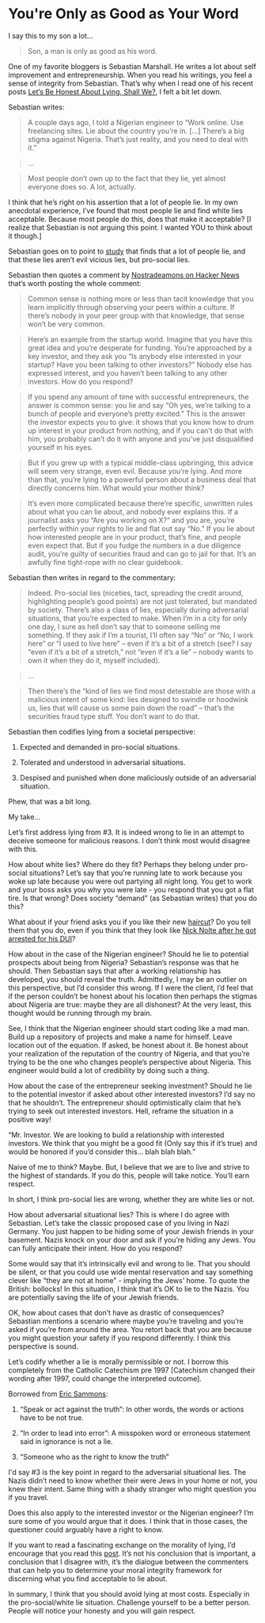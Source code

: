 <!--
PUBLISHED: 2011-08-22
AUTHOR: JP (jprichardson@gmail.com)
TAGS: morality, integrity
-->

You're Only as Good as Your Word
================================

I say this to my son a lot…


> Son, a man is only as good as his word.


One of my favorite bloggers is Sebastian Marshall. He writes a lot about self improvement and entrepreneurship. When you read his writings, you feel a sense of integrity from Sebastian. That’s why when I read one of his recent posts [Let’s Be Honest About Lying, Shall We?](http://www.sebastianmarshall.com/lets-be-honest-about-lying-shall-we), I felt a bit let down.


Sebastian writes:

> A couple days ago, I told a Nigerian engineer to “Work online. Use freelancing sites. Lie about the country you’re in. […] There’s a big stigma against Nigeria. That’s just reality, and you need to deal with it.”

> …

> Most people don’t own up to the fact that they lie, yet almost everyone does so. A lot, actually.


I think that he’s right on his assertion that a lot of people lie. In my own anecdotal experience, I’ve found that most people lie and find white lies acceptable. Because most people do this, does that make it acceptable? [I realize that Sebastian is not arguing this point. I wanted YOU to think about it though.]

Sebastian goes on to point to [study](http://www.spring.org.uk/2009/10/are-you-a-liar.php) that finds that a lot of people lie, and that these lies aren’t evil vicious lies, but pro-social lies.

Sebastian then quotes a comment by [Nostradeamons on Hacker News](http://news.ycombinator.com/item?id=2771878) that’s worth posting the whole comment:


> Common sense is nothing more or less than tacit knowledge that you learn implicitly through observing your peers within a culture. If there’s nobody in your peer group with that knowledge, that sense won’t be very common.

> Here’s an example from the startup world. Imagine that you have this great idea and you’re desperate for funding. You’re approached by a key investor, and they ask you “Is anybody else interested in your startup? Have you been talking to other investors?” Nobody else has expressed interest, and you haven’t been talking to any other investors. How do you respond?

> If you spend any amount of time with successful entrepreneurs, the answer is common sense: you lie and say “Oh yes, we’re talking to a bunch of people and everyone’s pretty excited.” This is the answer the investor expects you to give: it shows that you know how to drum up interest in your product from nothing, and if you can’t do that with him, you probably can’t do it with anyone and you’ve just disqualified yourself in his eyes.

> But if you grew up with a typical middle-class upbringing, this advice will seem very strange, even evil. Because you’re lying. And more than that, you’re lying to a powerful person about a business deal that directly concerns him. What would your mother think?

> It’s even more complicated because there’re specific, unwritten rules about what you can lie about, and nobody ever explains this. If a journalist asks you “Are you working on X?” and you are, you’re perfectly within your rights to lie and flat out say “No.” If you lie about how interested people are in your product, that’s fine, and people even expect that. But if you fudge the numbers in a due diligence audit, you’re guilty of securities fraud and can go to jail for that. It’s an awfully fine tight-rope with no clear guidebook.


Sebastian then writes in regard to the commentary:


> Indeed. Pro-social lies (niceties, tact, spreading the credit around, highlighting people’s good points) are not just tolerated, but mandated by society. There’s also a class of lies, especially during adversarial situations, that you’re expected to make. When I’m in a city for only one day, I sure as hell don’t say that to someone selling me something. If they ask if I’m a tourist, I’ll often say “No” or “No, I work here” or “I used to live here” – even if it’s a bit of a stretch (see? I say “even if it’s a bit of a stretch,” not “even if it’s a lie” – nobody wants to own it when they do it, myself included).

> …

> Then there’s the “kind of lies we find most detestable are those with a malicious intent of some kind: lies designed to swindle or hoodwink us, lies that will cause us some pain down the road” – that’s the securities fraud type stuff. You don’t want to do that.


Sebastian then codifies lying from a societal perspective:

1. Expected and demanded in pro-social situations.

2. Tolerated and understood in adversarial situations.

3. Despised and punished when done maliciously outside of an adversarial situation.


Phew, that was a bit long.

My take…

Let’s first address lying from #3. It is indeed wrong to lie in an attempt to deceive someone for malicious reasons. I don’t think most would disagree with this.

How about white lies? Where do they fit? Perhaps they belong under pro-social situations? Let’s say that you’re running late to work because you woke up late because you were out partying all night long. You get to work and your boss asks you why you were late - you respond that you got a flat tire. Is that wrong? Does society “demand” (as Sebastian writes) that you do this? 

What about if your friend asks you if you like their new [haircut](http://www.youtube.com/watch?v=4JMOh-cul6M)? Do you tell them that you do, even if you think that they look like [Nick Nolte after he got arrested for his DUI](http://www.google.com/search?pq=nick+nolte+mugshot&hl=en&cp=18&gs_id=2i&xhr=t&q=nick+nolte+mugshot&qe=bmljayBub2x0ZSBtdWdzaG90&qesig=8Nk_xuXkdadtpHdJwb6WdQ&pkc=AFgZ2tlH8HV4kH17yyjvwrpWO1m5d1OIZ89Rc37Enr34eaxuGPv5YNG5Nixqo7PK2q1A-A7duI-rT2j4hUETvfr21yMBo_wqJA&authuser=0&gs_sm=&gs_upl=&bav=on.2,or.r_gc.r_pw.r_cp.&biw=1383&bih=713&um=1&ie=UTF-8&tbm=isch&source=og&sa=N&tab=wi)?

How about in the case of the Nigerian engineer? Should he lie to potential prospects about being from Nigeria? Sebastian’s response was that he should. Then Sebastian says that after a working relationship has developed, you should reveal the truth. Admittedly, I may be an outlier on this perspective, but I’d consider this wrong. If I were the client, I’d feel that if the person couldn’t be honest about his location then perhaps the stigmas about Nigeria are true: maybe they are all dishonest? At the very least, this thought would be running through my brain.

See, I think that the Nigerian engineer should start coding like a mad man. Build up a repository of projects and make a name for himself. Leave location out of the equation. If asked, be honest about it. Be honest about your realization of the reputation of the country of Nigeria, and that you’re trying to be the one who changes people’s perspective about Nigeria. This engineer would build a lot of credibility by doing such a thing.

How about the case of the entrepreneur seeking investment? Should he lie to the potential investor if asked about other interested investors? I’d say no that he shouldn’t. The entrepreneur should optimistically claim that he’s trying to seek out interested investors. Hell, reframe the situation in a positive way!

“Mr. Investor. We are looking to build a relationship with interested investors. We think that you might be a good fit (Only say this if it’s true) and would be honored if you’d consider this… blah blah blah.”

Naive of me to think? Maybe. But, I believe that we are to live and strive to the highest of standards. If you do this, people will take notice. You’ll earn respect.

In short, I think pro-social lies are wrong, whether they are white lies or not.

How about adversarial situational lies? This is where I do agree with Sebastian. Let’s take the classic proposed case of you living in Nazi Germany. You just happen to be hiding some of your Jewish friends in your basement. Nazis knock on your door and ask if you’re hiding any Jews. You can fully anticipate their intent. How do you respond?

Some would say that it’s intrinsically evil and wrong to lie. That you should be silent, or that you could use wide mental reservation and say something clever like “they are not at home” - implying the Jews’ home. To quote the British: bollocks! In this situation, I think that it’s OK to lie to the Nazis. You are potentially saving the life of your Jewish friends.

OK, how about cases that don’t have as drastic of consequences? Sebastian mentions a scenario where maybe you’re traveling and you’re asked if you’re from around the area. You retort back that you are because you might question your safety if you respond differently. I think this perspective is sound.

Let’s codify whether a lie is morally permissible or not. I borrow this completely from the Catholic Catechism pre 1997 [Catechism changed their wording after 1997, could change the interpreted outcome]. 

Borrowed from [Eric Sammons](http://ericsammons.com/blog/2010/03/25/can-we-lie-to-save-lives/):

1. “Speak or act against the truth”: In other words, the words or actions have to be not true.

2. “In order to lead into error”: A misspoken word or erroneous statement said in ignorance is not a lie.

3. “Someone who as the right to know the truth”

I'd say #3 is the key point in regard to the adversarial situational lies. The Nazis didn’t need to know whether their were Jews in your home or not, you knew their intent. Same thing with a shady stranger who might question you if you travel.

Does this also apply to the interested investor or the Nigerian engineer? I’m sure some of you would argue that it does. I think that in those cases, the questioner could arguably have a right to know.

If you want to read a fascinating exchange on the morality of lying, I’d encourage that you read this [post](http://newtheologicalmovement.blogspot.com/2011/02/it-is-sin-to-lie-even-to-planned.html). It’s not his conclusion that is important, a conclusion that I disagree with, it’s the dialogue between the commenters that can help you to determine your moral integrity framework for discerning what you find acceptable to lie about.

In summary, I think that you should avoid lying at most costs. Especially in the pro-social/white lie situation. Challenge yourself to be a better person. People will notice your honesty and you will gain respect.

